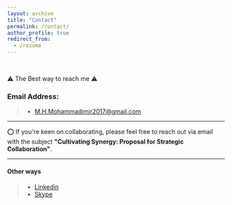 ```yaml
---
layout: archive
title: "Contact"
permalink: /contact/
author_profile: true
redirect_from:
  - /resume
---
```

<br>

⚠️ The Best way to reach me ⚠️

### Email Address:

> * M.H.Mohammadimir2017@gmail.com <br>

---

 ⭕️ If you're keen on collaborating, please feel free to reach out via email with the subject <b>"Cultivating Synergy: Proposal for Strategic Collaboration"</b>.

---

#### Other ways

> * <a href="https://www.linkedin.com/in/mohammadimh76/" target="_blank">Linkedin</a> <br>
> * <a href="https://join.skype.com/invite/eaKIKxAO1irG" target="_blank">Skype</a> <br>

